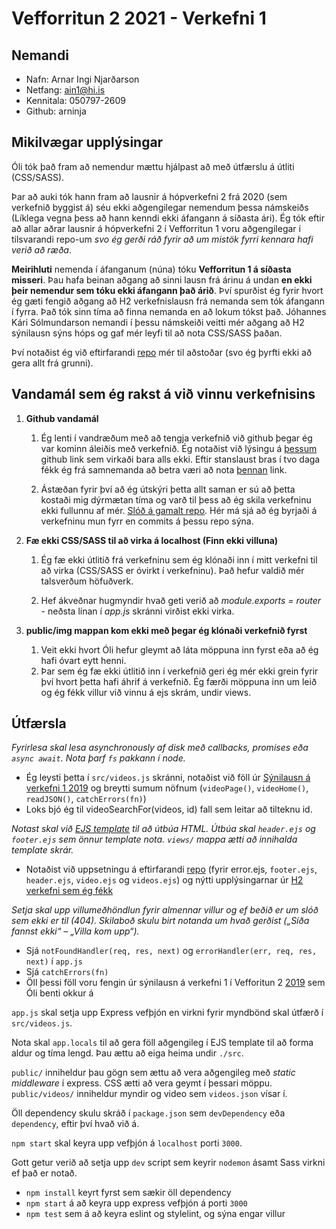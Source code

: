 # Vefforritun 2 2021 - Verkefni 1

## Nemandi

- Nafn: Arnar Ingi Njarðarson
- Netfang: ain1@hi.is
- Kennitala: 050797-2609
- Github: arninja

## Mikilvægar upplýsingar

Óli tók það fram að nemendur mættu hjálpast að með útfærslu á útliti (CSS/SASS).

Þar að auki tók hann fram að lausnir á hópverkefni 2 frá 2020 (sem verkefnið byggist á) séu ekki aðgengilegar nemendum þessa námskeiðs (Líklega vegna þess að hann kenndi ekki áfangann á síðasta ári). Ég tók eftir að allar aðrar lausnir á hópverkefni 2 í Vefforritun 1 voru aðgengilegar í tilsvarandi repo-um *svo ég gerði ráð fyrir að um mistök fyrri kennara hafi verið að ræða*.

**Meirihluti** nemenda í áfanganum (núna) tóku **Vefforritun 1 á síðasta misseri**. Þau hafa beinan aðgang að sinni lausn frá árinu á undan **en ekki þeir nemendur sem tóku ekki áfangann það árið**. Því spurðist ég fyrir hvort ég gæti fengið aðgang að H2 verkefnislausn frá nemanda sem tók áfangann í fyrra. Það tók sinn tíma að finna nemanda en að lokum tókst það. Jóhannes Kári Sólmundarson nemandi í þessu námskeiði veitti mér aðgang að H2 sýnilausn sýns hóps og gaf mér leyfi til að nota CSS/SASS þaðan. 

Því notaðist ég við eftirfarandi [repo](https://github.com/Gitcelo/vef1-2020-h2) mér til aðstoðar (svo ég þyrfti ekki að gera allt frá grunni).

## Vandamál sem ég rakst á við vinnu verkefnisins

1. **Github vandamál**

   1. Ég lenti í vandræðum með að tengja verkefnið við github þegar ég var kominn áleiðis með verkefnið. Ég notaðist við lýsingu á [þessum](https://github.com/vefforritun/vef2-2019-v1) github link sem virkaði bara alls ekki. Eftir stanslaust bras í tvo daga fékk ég frá samnemanda að betra væri að nota [þennan](https://github.com/vefforritun/vef1-2020-v6) link.

   2. Ástæðan fyrir því að ég útskýri þetta allt saman er sú að þetta kostaði mig dýrmætan tíma og varð til þess að ég skila verkefninu ekki fullunnu af mér. [Slóð á gamalt repo](https://github.com/arninja/Vefforritun_II/). Hér má sjá að ég byrjaði á verkefninu mun fyrr en commits á þessu repo sýna.

2. **Fæ ekki CSS/SASS til að virka á localhost (Finn ekki villuna)**

   1. Ég fæ ekki útlitið frá verkefninu sem ég klónaði inn í mitt verkefni til að virka (CSS/SASS er óvirkt í verkefninu). Það hefur valdið mér talsverðum höfuðverk.

   2. Hef ákveðnar hugmyndir hvað geti verið að *module.exports = router* - neðsta línan í *app.js* skránni virðist ekki virka.

3. **public/img mappan kom ekki með þegar ég klónaði verkefnið fyrst**

   1. Veit ekki hvort Óli hefur gleymt að láta möppuna inn fyrst eða að ég hafi óvart eytt henni.
   2. Þar sem ég fæ ekki útlitið inn í verkefnið geri ég mér ekki grein fyrir því hvort þetta hafi áhrif á verkefnið. Ég færði möppuna inn um leið og ég fékk villur við vinnu á ejs skrám, undir views.

## Útfærsla

*Fyrirlesa skal lesa _asynchronously_ af disk með callbacks, promises eða `async await`. Nota þarf `fs` pakkann í node.*

- Ég leysti þetta í `src/videos.js` skránni, notaðist við föll úr [Sýnilausn á verkefni 1 2019](https://github.com/vefforritun/vef2-2019-v1-synilausn) og breytti sumum nöfnum (`videoPage()`, `videoHome()`, `readJSON()`, `catchErrors(fn)`)
- Loks bjó ég til videoSearchFor(videos, id) fall sem leitar að tilteknu id. 

*Notast skal við [EJS template](https://github.com/mde/ejs) til að útbúa HTML. Útbúa skal `header.ejs` og `footer.ejs` sem önnur template nota. `views/` mappa ætti að innihalda template skrár.*

- Notaðist við uppsetningu á eftirfarandi [repo](https://github.com/vefforritun/vef2-2019-v1-synilausn/tree/master/views) (fyrir error.ejs, `footer.ejs`, `header.ejs`, `video.ejs` og `videos.ejs`) og nýtti upplýsingarnar úr [H2 verkefni sem ég fékk](https://github.com/Gitcelo/vef1-2020-h2)

*Setja skal upp villumeðhöndlun fyrir almennar villur og ef beðið er um slóð sem ekki er til (404). Skilaboð skulu birt notanda um hvað gerðist („Síða fannst ekki“ – „Villa kom upp“).*

- Sjá `notFoundHandler(req, res, next)` og `errorHandler(err, req, res, next)` í `app.js`
- Sjá `catchErrors(fn)`
- Öll þessi föll voru fengin úr sýnilausn á verkefni 1 í Vefforitun 2 [2019](https://github.com/vefforritun/vef2-2019-v1-synilausn) sem Óli benti okkur á


`app.js` skal setja upp Express vefþjón en virkni fyrir myndbönd skal útfærð í `src/videos.js`.

Nota skal `app.locals` til að gera föll aðgengileg í EJS template til að forma aldur og tíma lengd. Þau ættu að eiga heima undir `./src`.

`public/` inniheldur þau gögn sem ættu að vera aðgengileg með _static middleware_ í express. CSS ætti að vera geymt í þessari möppu. `public/videos/` inniheldur myndir og video sem `videos.json` vísar í.

Öll dependency skulu skráð í `package.json` sem `devDependency` eða `dependency`, eftir því hvað við á.

`npm start` skal keyra upp vefþjón á `localhost` porti `3000`.

Gott getur verið að setja upp `dev` script sem keyrir `nodemon` ásamt Sass virkni ef það er notað.


* `npm install` keyrt fyrst sem sækir öll dependency
* `npm start` á að keyra upp express vefþjón á porti `3000`
* `npm test` sem á að keyra eslint og stylelint, og sýna engar villur